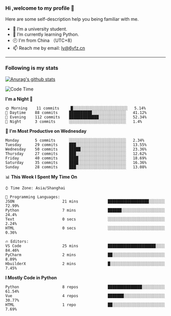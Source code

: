 ### Hi ,welcome to my profile 👋
Here are some self-description help you being familiar with me.
<!--
**liuyunfz/liuyunfz** is a ✨ _special_ ✨ repository because its `README.md` (this file) appears on your GitHub profile.
- 👯 I’m looking to collaborate on ...
- 🤔 I’m looking for help with ...
Here are some ideas to get you started:
-->
- 🏫 I’m a university student.
- 💪 I’m currently learning Python.
- 🕗 I'm from China （UTC+8）
- 📫 Reach me by email: [ly@6yfz.cn](mailto:ly@6yfz.cn)
  
---
### Following is my stats
  
[![Anurag's github stats](https://github-readme-stats.vercel.app/api?username=liuyunfz)](https://github.com/anuraghazra/github-readme-stats)
  
<!--START_SECTION:waka-->
![Code Time](http://img.shields.io/badge/Code%20Time-0%20secs-blue)

**I'm a Night 🦉** 

```text
🌞 Morning    11 commits     █░░░░░░░░░░░░░░░░░░░░░░░░   5.14% 
🌆 Daytime    88 commits     ██████████░░░░░░░░░░░░░░░   41.12% 
🌃 Evening    112 commits    █████████████░░░░░░░░░░░░   52.34% 
🌙 Night      3 commits      ░░░░░░░░░░░░░░░░░░░░░░░░░   1.4%

```
📅 **I'm Most Productive on Wednesday** 

```text
Monday       5 commits      ░░░░░░░░░░░░░░░░░░░░░░░░░   2.34% 
Tuesday      29 commits     ███░░░░░░░░░░░░░░░░░░░░░░   13.55% 
Wednesday    50 commits     █████░░░░░░░░░░░░░░░░░░░░   23.36% 
Thursday     27 commits     ███░░░░░░░░░░░░░░░░░░░░░░   12.62% 
Friday       40 commits     ████░░░░░░░░░░░░░░░░░░░░░   18.69% 
Saturday     35 commits     ████░░░░░░░░░░░░░░░░░░░░░   16.36% 
Sunday       28 commits     ███░░░░░░░░░░░░░░░░░░░░░░   13.08%

```


📊 **This Week I Spent My Time On** 

```text
⌚︎ Time Zone: Asia/Shanghai

💬 Programming Languages: 
JSON                     21 mins             ██████████████████░░░░░░░   72.99% 
Python                   7 mins              ██████░░░░░░░░░░░░░░░░░░░   24.4% 
Text                     0 secs              ░░░░░░░░░░░░░░░░░░░░░░░░░   2.24% 
HTML                     0 secs              ░░░░░░░░░░░░░░░░░░░░░░░░░   0.36%

🔥 Editors: 
VS Code                  25 mins             █████████████████████░░░░   84.46% 
PyCharm                  2 mins              ██░░░░░░░░░░░░░░░░░░░░░░░   8.09% 
HbuilderX                2 mins              █░░░░░░░░░░░░░░░░░░░░░░░░   7.45%

```

**I Mostly Code in Python** 

```text
Python                   8 repos             ███████████████░░░░░░░░░░   61.54% 
Vue                      4 repos             ███████░░░░░░░░░░░░░░░░░░   30.77% 
HTML                     1 repo              ██░░░░░░░░░░░░░░░░░░░░░░░   7.69%

```



<!--END_SECTION:waka-->

